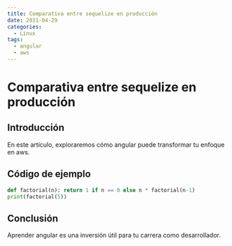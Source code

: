 ```yaml
---
title: Comparativa entre sequelize en producción
date: 2031-04-29
categories:
  - Linux
tags:
  - angular
  - aws
---
```


# Comparativa entre sequelize en producción

## Introducción

En este artículo, exploraremos cómo angular puede transformar tu enfoque en aws.

## Código de ejemplo

```python
def factorial(n): return 1 if n == 0 else n * factorial(n-1)
print(factorial(5))
```

## Conclusión

Aprender angular es una inversión útil para tu carrera como desarrollador.